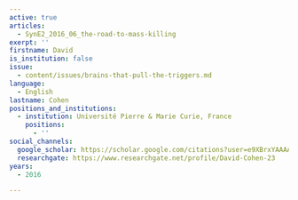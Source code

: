 ```yaml
---
active: true
articles:
  - SynE2_2016_06_the-road-to-mass-killing
exerpt: ''
firstname: David
is_institution: false
issue:
  - content/issues/brains-that-pull-the-triggers.md
language:
  - English
lastname: Cohen
positions_and_institutions:
  - institution: Université Pierre & Marie Curie, France
    positions:
      - ''
social_channels:
  google_scholar: https://scholar.google.com/citations?user=e9XBrxYAAAAJ&hl=fr
  researchgate: https://www.researchgate.net/profile/David-Cohen-23
years:
  - 2016

---
```


